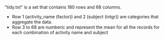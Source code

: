 
"tidy.txt" is a set that contains 180 rows and 68 columns.

- Row 1 (activity_name (factor)) and 2 (subject (intgr)) are categories that aggregate the data.
- Row 3 to 68 are numberic and represent the mean for all the records for each combination of activity name and subject

